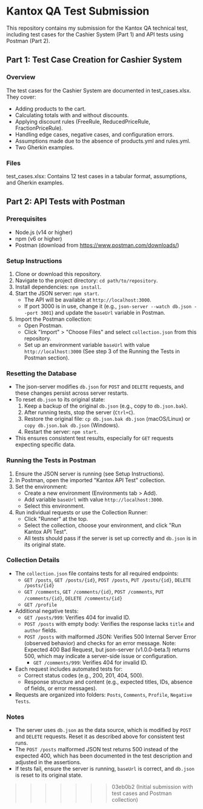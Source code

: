 # Kantox QA Test Submission

This repository contains my submission for the Kantox QA technical test, including test cases for the Cashier System (Part 1) and API tests using Postman (Part 2).

## Part 1: Test Case Creation for Cashier System

### Overview

The test cases for the Cashier System are documented in test_cases.xlsx. They cover:

- Adding products to the cart.
- Calculating totals with and without discounts.
- Applying discount rules (FreeRule, ReducedPriceRule, FractionPriceRule).
- Handling edge cases, negative cases, and configuration errors.
- Assumptions made due to the absence of products.yml and rules.yml.
- Two Gherkin examples.

### Files

test_cases.xlsx: Contains 12 test cases in a tabular format, assumptions, and Gherkin examples.

## Part 2: API Tests with Postman

### Prerequisites
- Node.js (v14 or higher)
- npm (v6 or higher)
- Postman (download from https://www.postman.com/downloads/)

### Setup Instructions
1. Clone or download this repository.
2. Navigate to the project directory: `cd path/to/repository`.
3. Install dependencies: `npm install`.
4. Start the JSON server: `npm start`.
   - The API will be available at `http://localhost:3000`.
   - If port 3000 is in use, change it (e.g., `json-server --watch db.json --port 3001`) and update the `baseUrl` variable in Postman.
5. Import the Postman collection:
   - Open Postman.
   - Click "Import" > "Choose Files" and select `collection.json` from this repository.
   - Set up an environment variable `baseUrl` with value `http://localhost:3000` (See step 3 of the Running the Tests in Postman section).

### Resetting the Database
- The json-server modifies `db.json` for `POST` and `DELETE` requests, and these changes persist across server restarts.
- To reset `db.json` to its original state:
  1. Keep a backup of the original `db.json` (e.g., copy to `db.json.bak`).
  2. After running tests, stop the server (`Ctrl+C`).
  3. Restore the original file: `cp db.json.bak db.json` (macOS/Linux) or `copy db.json.bak db.json` (Windows).
  4. Restart the server: `npm start`.
- This ensures consistent test results, especially for `GET` requests expecting specific data.

### Running the Tests in Postman
1. Ensure the JSON server is running (see Setup Instructions).
2. In Postman, open the imported "Kantox API Test" collection.
3. Set the environment:
   - Create a new environment (Environments tab > Add).
   - Add variable `baseUrl` with value `http://localhost:3000`.
   - Select this environment.
4. Run individual requests or use the Collection Runner:
   - Click "Runner" at the top.
   - Select the collection, choose your environment, and click "Run Kantox API Test".
   - All tests should pass if the server is set up correctly and `db.json` is in its original state.

### Collection Details
- The `collection.json` file contains tests for all required endpoints:
  - `GET /posts`, `GET /posts/{id}`, `POST /posts`, `PUT /posts/{id}`, `DELETE /posts/{id}`
  - `GET /comments`, `GET /comments/{id}`, `POST /comments`, `PUT /comments/{id}`, `DELETE /comments/{id}`
  - `GET /profile`
- Additional negative tests:
  - `GET /posts/999`: Verifies 404 for invalid ID.
  - `POST /posts` with empty body: Verifies the response lacks `title` and `author` fields.
  - `POST /posts` with malformed JSON: Verifies 500 Internal Server Error (observed behavior) and checks for an error message. Note: Expected 400 Bad Request, but json-server (v1.0.0-beta.1) returns 500, which may indicate a server-side issue or configuration.
    - `GET /comments/999`: Verifies 404 for invalid ID.
- Each request includes automated tests for:
  - Correct status codes (e.g., 200, 201, 404, 500).
  - Response structure and content (e.g., expected titles, IDs, absence of fields, or error messages).
- Requests are organized into folders: `Posts`, `Comments`, `Profile`, `Negative Tests`.

### Notes
- The server uses `db.json` as the data source, which is modified by `POST` and `DELETE` requests. Reset it as described above for consistent test runs.
- The `POST /posts` malformed JSON test returns 500 instead of the expected 400, which has been documented in the test description and adjusted in the assertions.
- If tests fail, ensure the server is running, `baseUrl` is correct, and `db.json` is reset to its original state.




















>>>>>>> 03eb0b2 (Initial submission with test cases and Postman collection)
